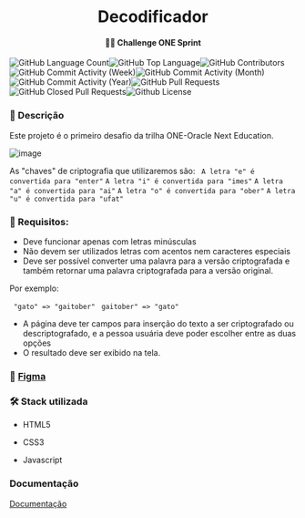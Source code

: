 <h1 align="center"> Decodificador </h1>

<h4 align="center">
 🧗🏽 Challenge ONE Sprint 
</h4>

<img alt="GitHub Language Count" src="https://img.shields.io/github/languages/count/rodrigoxaviersantos/decodificador" /><img alt="GitHub Top Language" src="https://img.shields.io/github/languages/top/rodrigoxaviersantos/decodificador" /><img alt="GitHub Contributors" src="https://img.shields.io/github/contributors/rodrigoxaviersantos/decodificador" /><img alt="GitHub Commit Activity (Week)" src="https://img.shields.io/github/commit-activity/w/rodrigoxaviersantos/decodificador" /><img alt="GitHub Commit Activity (Month)" src="https://img.shields.io/github/commit-activity/m/rodrigoxaviersantos/decodificador" /><img alt="GitHub Commit Activity (Year)" src="https://img.shields.io/github/commit-activity/y/rodrigoxaviersantos/decodificador" /><img alt="GitHub Pull Requests" src="https://img.shields.io/github/issues-pr/rodrigoxaviersantos/decodificador" /><img alt="GitHub Closed Pull Requests" src="https://img.shields.io/github/issues-pr-closed/rodrigoxaviersantos/decodificador" /><img alt="Github License" src="https://img.shields.io/github/license/rodrigoxaviersantos/decodificador" />


### 📝 Descrição 

Este projeto é o primeiro desafio da trilha ONE-Oracle Next Education.

![image](https://github.com/rodrigoxaviersantos/decodificador/assets/116025593/0b6c7f67-1174-4abe-944a-883129b6fd64)


As "chaves" de criptografia que utilizaremos são:
`` A letra "e" é convertida para "enter"`` 
``A letra "i" é convertida para "imes"``
``A letra "a" é convertida para "ai"``
``A letra "o" é convertida para "ober"``
``A letra "u" é convertida para "ufat"``

### 🧵 Requisitos:
- Deve funcionar apenas com letras minúsculas
- Não devem ser utilizados letras com acentos nem caracteres especiais
- Deve ser possível converter uma palavra para a versão criptografada e também retornar uma palavra criptografada para a versão original.

Por exemplo:

`` "gato" => "gaitober"`` 
 `` gaitober" => "gato"`` 

- A página deve ter campos para inserção do texto a ser criptografado ou descriptografado, e a pessoa usuária deve poder escolher entre as duas opções
- O resultado deve ser exibido na tela.

### 🔖 [Figma](https://www.figma.com/file/tvFEYhVfZTjdJ5P24RGV21/Alura-Challenge---Desafio-1---L%C3%B3gica?type=design&node-id=16%3A802&mode=design&t=7k3cEvnzXHv0ymtV-1)
 

### :hammer_and_wrench:	 Stack utilizada

* HTML5 

* CSS3

* Javascript

### Documentação

[Documentação](https://www.w3schools.com/)


